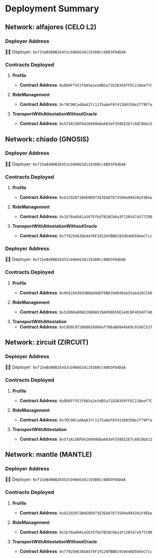 # Deployment Summary

## Network: alfajores (CELO L2) 

### Deployer Address
👋🐒 Deployer: `0xf15eBd90B2E453cb96663d119380Cc9D03F04DdA`

### Contracts Deployed

1. **Profile**
   - **Contract Address**: `0xDD6Ff5F2f0A5a2e3dB5a71D2B359fFEC21Beef7C`

2. **RideManagement**
   - **Contract Address**: `0x70C90CadAa637c11f5aAeF6F413b0350e2f79Ffa`

3. **TransportWithAttestationWithoutOracle**
   - **Contract Address**: `0x571A15DFD420409bBa603eF350EE2Efc6DC0bb13`

## Network: chiado  (GNOSIS)  

### Deployer Address
👋🐒 Deployer: `0xf15eBd90B2E453cb96663d119380Cc9D03F04DdA`

### Contracts Deployed

1. **Profile**
   - **Contract Address**: `0xb2292072B4E0D973E3EA87673599a9842A1FdEbe`

2. **RideManagement**
   - **Contract Address**: `0x1b78aA9A1a567Ef6d7B10Cb6a3F138547a577290`

3. **TransportWithAttestationWithoutOracle**
   - **Contract Address**: `0x770256636bA476F19128fBB8193d646D584eC7cc`



### Deployer Address
👋🐒 Deployer: `0xf15eBd90B2E453cb96663d119380Cc9D03F04DdA`

### Contracts Deployed

1. **Profile**
   - **Contract Address**: `0x9561943693Bbb69dDf0B839d049ab55ab418CC60`

2. **RideManagement**
   - **Contract Address**: `0x52060aD06E2080A539A090650E1e0CBF4E94F748`

<!-- CONTAINING ORACLE CHRONICLE -->
3. **TransportWithAttestation** 
   - **Contract Address**: `0xC9D8C072800026880af700aB0844b69c916EC527`



## Network: zircuit (ZIRCUIT) 

### Deployer Address
👋🐒 Deployer: `0xf15eBd90B2E453cb96663d119380Cc9D03F04DdA`

### Contracts Deployed

1. **Profile**
   - **Contract Address**: `0xDD6Ff5F2f0A5a2e3dB5a71D2B359fFEC21Beef7C`

2. **RideManagement**
   - **Contract Address**: `0x70C90CadAa637c11f5aAeF6F413b0350e2f79Ffa`

3. **TransportWithAttestation** 
   - **Contract Address**: `0x571A15DFD420409bBa603eF350EE2Efc6DC0bb13`


## Network: mantle (MANTLE) 

### Deployer Address
👋🐒 Deployer: `0xf15eBd90B2E453cb96663d119380Cc9D03F04DdA`

### Contracts Deployed

1. **Profile**
   - **Contract Address**: `0xb2292072B4E0D973E3EA87673599a9842A1FdEbe`

2. **RideManagement**
   - **Contract Address**: `0x1b78aA9A1a567Ef6d7B10Cb6a3F138547a577290`

3. **TransportWithAttestationWithoutOracle** 
   - **Contract Address**: `0x770256636bA476F19128fBB8193d646D584eC7cc`
